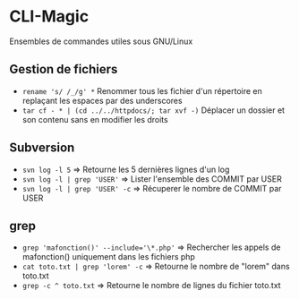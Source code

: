 CLI-Magic
=========

Ensembles de commandes utiles sous GNU/Linux
## Gestion de fichiers
 - `rename 's/ /_/g' *` Renommer tous les fichier d'un répertoire en replaçant les espaces par des underscores
 - `tar cf - * | (cd ../../httpdocs/; tar xvf -)` Déplacer un dossier et son contenu sans en modifier les droits

## Subversion
 - `svn log -l 5` => Retourne les 5 dernières lignes d'un log
 - `svn log -l | grep 'USER'` => Lister l'ensemble des COMMIT par USER
 - `svn log -l | grep 'USER' -c` => Récuperer le nombre de COMMIT par USER

## grep
 - `grep 'mafonction()' --include='\*.php'` => Rechercher les appels de mafonction() uniquement dans les fichiers php
 - `cat toto.txt | grep 'lorem' -c` => Retourne le nombre de "lorem" dans toto.txt
 - `grep -c ^ toto.txt` => Retourne le nombre de lignes du fichier toto.txt

